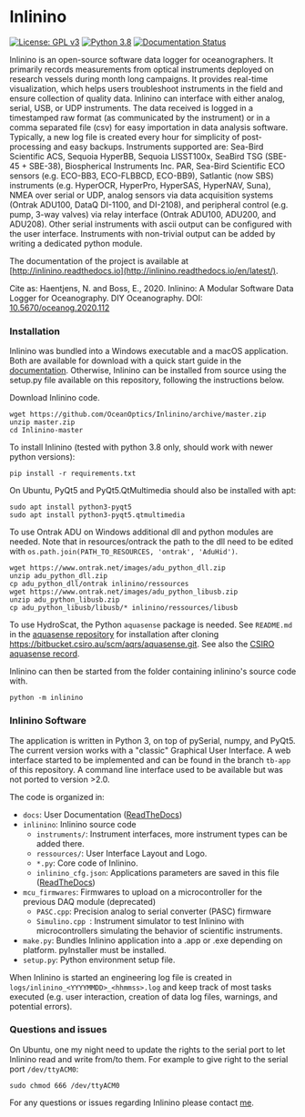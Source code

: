Inlinino
========
[![License: GPL v3](https://img.shields.io/badge/License-GPLv3-blue.svg)](https://www.gnu.org/licenses/gpl-3.0)
[![Python 3.8](https://img.shields.io/badge/Python-3.8-blue.svg)](https://www.python.org/downloads/)
[![Documentation Status](https://readthedocs.org/projects/inlinino/badge/?version=latest)](https://inlinino.readthedocs.io/en/latest/?badge=latest)

Inlinino is an open-source software data logger for oceanographers. It primarily records measurements from optical instruments deployed on research vessels during month long campaigns. It provides real-time visualization, which helps users troubleshoot instruments in the field and ensure collection of quality data. Inlinino can interface with either analog, serial, USB, or UDP instruments. The data received is logged in a timestamped raw format (as communicated by the instrument) or in a comma separated file (csv) for easy importation in data analysis software. Typically, a new log file is created every hour for simplicity of post-processing and easy backups. Instruments supported are: Sea-Bird Scientific ACS, Sequoia HyperBB, Sequoia LISST100x, SeaBird TSG (SBE-45 + SBE-38), Biospherical Instruments Inc. PAR, Sea-Bird Scientific ECO sensors (e.g. ECO-BB3, ECO-FLBBCD, ECO-BB9), Satlantic (now SBS) instruments (e.g. HyperOCR, HyperPro, HyperSAS, HyperNAV, Suna), NMEA over serial or UDP, analog sensors via data acquisition systems (Ontrak ADU100, DataQ DI-1100, and DI-2108), and peripheral control (e.g. pump, 3-way valves) via relay interface (Ontrak ADU100, ADU200, and ADU208). Other serial instruments with ascii output can be configured with the user interface. Instruments with non-trivial output can be added by writing a dedicated python module.
     
The documentation of the project is available at [http://inlinino.readthedocs.io](http://inlinino.readthedocs.io/en/latest/).

Cite as:
Haentjens, N. and Boss, E., 2020. Inlinino: A Modular Software Data Logger for Oceanography. DIY Oceanography. DOI: [10.5670/oceanog.2020.112](https://doi.org/10.5670/oceanog.2020.112)


### Installation
Inlinino was bundled into a Windows executable and a macOS application. Both are available for download with a quick start guide in the [documentation](https://inlinino.readthedocs.io/en/latest/quick_start.html). Otherwise, Inlinino can be installed from source using the setup.py file available on this repository, following the instructions below.

Download Inlinino code.
 
    wget https://github.com/OceanOptics/Inlinino/archive/master.zip
    unzip master.zip
    cd Inlinino-master
 
To install Inlinino (tested with python 3.8 only, should work with newer python versions):

    pip install -r requirements.txt

On Ubuntu, PyQt5 and PyQt5.QtMultimedia should also be installed with apt:

    sudo apt install python3-pyqt5
    sudo apt install python3-pyqt5.qtmultimedia

To use Ontrak ADU on Windows additional dll and python modules are needed. Note that in resources/ontrack the path to the dll need to be edited with `os.path.join(PATH_TO_RESOURCES, 'ontrak', 'AduHid')`.
    
    wget https://www.ontrak.net/images/adu_python_dll.zip
    unzip adu_python_dll.zip
    cp adu_python_dll/ontrak inlinino/ressources
    wget https://www.ontrak.net/images/adu_python_libusb.zip
    unzip adu_python_libusb.zip
    cp adu_python_libusb/libusb/* inlinino/ressources/libusb

To use HydroScat, the Python `aquasense` package is needed. See `README.md` in the [aquasense repository](https://bitbucket.csiro.au/projects/AQRS/repos/aquasense/browse) for installation after cloning https://bitbucket.csiro.au/scm/aqrs/aquasense.git. See also the [CSIRO aquasense record](http://hdl.handle.net/102.100.100/602807?index=1).

Inlinino can then be started from the folder containing inlinino's source code with.

    python -m inlinino

### Inlinino Software
The application is written in Python 3, on top of pySerial, numpy, and PyQt5. The current version works with a "classic" Graphical User Interface. A web interface started to be implemented and can be found in the branch `tb-app` of this repository. A command line interface used to be available but was not ported to version >2.0.

The code is organized in:
  + `docs`: User Documentation ([ReadTheDocs](https://inlinino.readthedocs.io/))
  + `inlinino`: Inlinino source code
    - `instruments/`:  Instrument interfaces, more instrument types can be added there.
    - `ressources/`: User Interface Layout and Logo.
    - `*.py`: Core code of Inlinino.
    - `inlinino_cfg.json`: Applications parameters are saved in this file ([ReadTheDocs](https://inlinino.readthedocs.io/en/latest/cfg.html))
  + `mcu_firmwares`: Firmwares to upload on a microcontroller for the previous DAQ module (deprecated)
    - `PASC.cpp`: Precision analog to serial converter (PASC) firmware
    - `Simulino.cpp `: Instrument simulator to test Inlinino with microcontrollers simulating the behavior of scientific instruments.
  + `make.py`: Bundles Inlinino application into a .app or .exe depending on platform. pyInstaller must be installed.
  + `setup.py`: Python environment setup file.

When Inlinino is started an engineering log file is created in `logs/inlinino_<YYYYMMDD>_<hhmmss>.log` and keep track of most tasks executed (e.g. user interaction, creation of data log files, warnings, and potential errors).

### Questions and issues
On Ubuntu, one my night need to update the rights to the serial port to let Inlinino read and write from/to them. For example to give right to the serial port `/dev/ttyACM0`:

    sudo chmod 666 /dev/ttyACM0

For any questions or issues regarding Inlinino please contact [me](mailto:nils.haentjens+inlinino@maine.edu).
